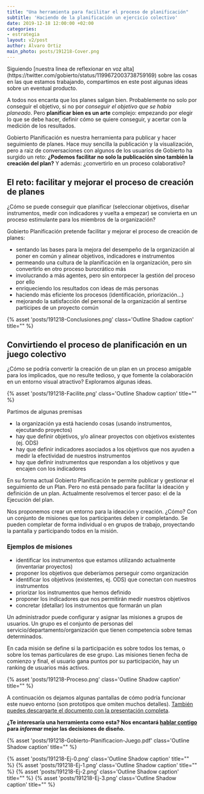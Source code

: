 ```yaml
---
title: "Una herramienta para facilitar el proceso de planificación"
subtitle: 'Haciendo de la planificación un ejercicio colectivo'
date: 2019-12-18 12:00:00 +02:00
categories:
- estrategia
layout: v2/post
author: Álvaro Ortiz
main_photo: posts/191218-Cover.png
---
```


<div class="notice">
Siguiendo [nuestra linea de reflexionar en voz alta](https://twitter.com/gobierto/status/1199672003738759169) sobre las cosas en las que estamos trabajando, compartimos en este post algunas ideas sobre un eventual producto.
</div>

A todos nos encanta que los planes salgan bien. Probablemente no solo por conseguir el objetivo, si no por _conseguir el objetivo que se había planeado_. Pero **planificar bien es un arte** complejo: empezando por elegir lo que se debe hacer, definir cómo se quiere conseguir, y acertar con la medición de los resultados.

Gobierto Planificación es nuestra herramienta para publicar y hacer seguimiento de planes. Hace muy sencilla la publicación y la visualización, pero a raiz de conversaciones con algunos de los usuarios de Gobierto ha surgido un reto: **¿Podemos facilitar no solo la publicación sino también la creación del plan?** Y además: ¿convertirlo en un proceso colaborativo?

## El reto: facilitar y mejorar el proceso de creación de planes

¿Cómo se puede conseguir que planificar (seleccionar objetivos, diseñar instrumentos, medir con indicadores y vuelta a empezar) se convierta en un proceso estimulante para los miembros de la organización?

Gobierto Planificación pretende facilitar y mejorar el proceso de creación de planes:

- sentando las bases para la mejora del desempeño de la organización al poner en común y alinear objetivos, indicadores e instrumentos
- permeando una cultura de la planificación en la organización, pero sin convertirlo en otro proceso burocrático más
- involucrando a más agentes, pero sin entorpecer la gestión del proceso por ello
- enriqueciendo los resultados con ideas de más personas
- haciendo más eficiente los procesos (identificación, priorización…)
- mejorando la satisfacción del personal de la organización al sentirse partícipes de un proyecto común

{% asset 'posts/191218-Conclusiones.png' class='Outline Shadow caption' title="" %}


## Convirtiendo el proceso de planificación en un juego colectivo

¿Cómo se podría convertir la creación de un plan en un proceso amigable para los implicados, que no resulte tedioso, y que fomente la colaboración en un entorno visual atractivo? Exploramos algunas ideas.

{% asset 'posts/191218-Facilite.png' class='Outline Shadow caption' title="" %}

Partimos de algunas premisas

- la organización ya está haciendo cosas (usando instrumentos, ejecutando proyectos)
- hay que definir objetivos, y/o alinear proyectos con objetivos existentes (ej. ODS)
- hay que definir indicadores asociados a los objetivos que nos ayuden a medir la efectividad de nuestros instrumentos
- hay que definir instrumentos que respondan a los objetivos y que encajen con los indicadores

En su forma actual Gobierto Planificación te permite publicar y gestionar el seguimiento de un Plan. Pero no está pensado para facilitar la ideación y definición de un plan. Actualmente resolvemos el tercer paso: el de la Ejecución del plan.

Nos proponemos crear un entorno para la ideación y creación. ¿Cómo? Con un conjunto de misiones que los participantes deben ir completando. Se pueden completar de forma individual o en grupos de trabajo, proyectando la pantalla y participando todos en la misión.

### Ejemplos de misiones

- identificar los instrumentos que estamos utilizando actualmente (inventariar proyectos)
- proponer los objetivos que deberíamos perseguir como organización
- identificar los objetivos (existentes, ej. ODS) que conectan con nuestros instrumentos
- priorizar los instrumentos que hemos definido
- proponer los indicadores que nos permitirán medir nuestros objetivos
- concretar (detallar) los instrumentos que formarán un plan

Un administrador puede configurar y asignar las misiones a grupos de usuarios. Un grupo es el conjunto de personas del servicio/departamento/organización que tienen competencia sobre temas determinados.

En cada misión se define si la participación es sobre todos los temas, o sobre los temas particulares de ese grupo.
Las misiones tienen fecha de comienzo y final, el usuario gana puntos por su participación, hay un ranking de usuarios más activos.

{% asset 'posts/191218-Proceso.png' class='Outline Shadow caption' title="" %}

A continuación os dejamos algunas pantallas de cómo podría funcionar este nuevo entorno (son prototipos que omiten muchos detalles). [También puedes descargarte el documento con la presentación completa](/assets/posts/191218-Gobierto-Planificacion-Juego.pdf).

**¿Te interesaría una herramienta como esta? Nos encantará [hablar contigo](mailto:abre@gobierto.es) para _informar_  mejor las decisiones de diseño.**

{% asset 'posts/191218-Gobierto-Planificacion-Juego.pdf' class='Outline Shadow caption' title="" %}

{% asset 'posts/191218-Ej-0.png' class='Outline Shadow caption' title="" %}
{% asset 'posts/191218-Ej-1.png' class='Outline Shadow caption' title="" %}
{% asset 'posts/191218-Ej-2.png' class='Outline Shadow caption' title="" %}
{% asset 'posts/191218-Ej-3.png' class='Outline Shadow caption' title="" %}
